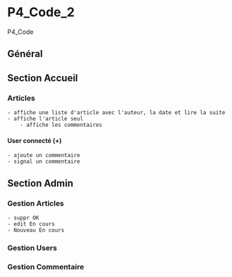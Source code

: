 # P4_Code_2
P4_Code
## Général



## Section Accueil
### Articles
    - affiche une liste d'article avec l'auteur, la date et lire la suite 
    - affiche l'article seul 
        - affiche les commentaires
#### User connecté (+)
    - ajoute un commentaire 
    - signal un commentaire 

## Section Admin
### Gestion Articles
    - suppr OK
    - edit En cours
    - Nouveau En cours 

### Gestion Users

### Gestion Commentaire
